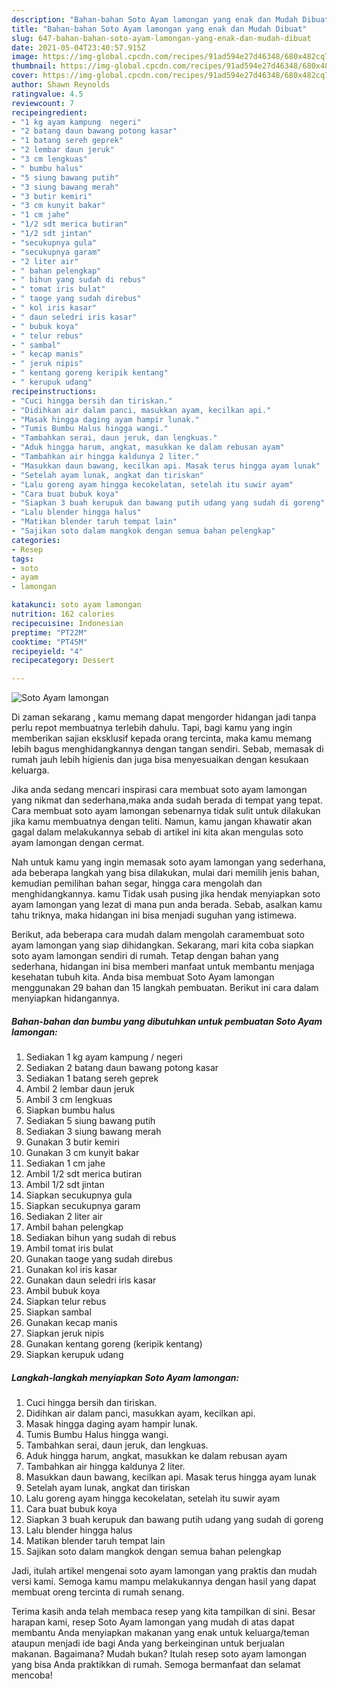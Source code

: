 ```yaml
---
description: "Bahan-bahan Soto Ayam lamongan yang enak dan Mudah Dibuat"
title: "Bahan-bahan Soto Ayam lamongan yang enak dan Mudah Dibuat"
slug: 647-bahan-bahan-soto-ayam-lamongan-yang-enak-dan-mudah-dibuat
date: 2021-05-04T23:40:57.915Z
image: https://img-global.cpcdn.com/recipes/91ad594e27d46348/680x482cq70/soto-ayam-lamongan-foto-resep-utama.jpg
thumbnail: https://img-global.cpcdn.com/recipes/91ad594e27d46348/680x482cq70/soto-ayam-lamongan-foto-resep-utama.jpg
cover: https://img-global.cpcdn.com/recipes/91ad594e27d46348/680x482cq70/soto-ayam-lamongan-foto-resep-utama.jpg
author: Shawn Reynolds
ratingvalue: 4.5
reviewcount: 7
recipeingredient:
- "1 kg ayam kampung  negeri"
- "2 batang daun bawang potong kasar"
- "1 batang sereh geprek"
- "2 lembar daun jeruk"
- "3 cm lengkuas"
- " bumbu halus"
- "5 siung bawang putih"
- "3 siung bawang merah"
- "3 butir kemiri"
- "3 cm kunyit bakar"
- "1 cm jahe"
- "1/2 sdt merica butiran"
- "1/2 sdt jintan"
- "secukupnya gula"
- "secukupnya garam"
- "2 liter air"
- " bahan pelengkap"
- " bihun yang sudah di rebus"
- " tomat iris bulat"
- " taoge yang sudah direbus"
- " kol iris kasar"
- " daun seledri iris kasar"
- " bubuk koya"
- " telur rebus"
- " sambal"
- " kecap manis"
- " jeruk nipis"
- " kentang goreng keripik kentang"
- " kerupuk udang"
recipeinstructions:
- "Cuci hingga bersih dan tiriskan."
- "Didihkan air dalam panci, masukkan ayam, kecilkan api."
- "Masak hingga daging ayam hampir lunak."
- "Tumis Bumbu Halus hingga wangi."
- "Tambahkan serai, daun jeruk, dan lengkuas."
- "Aduk hingga harum, angkat, masukkan ke dalam rebusan ayam"
- "Tambahkan air hingga kaldunya 2 liter."
- "Masukkan daun bawang, kecilkan api. Masak terus hingga ayam lunak"
- "Setelah ayam lunak, angkat dan tiriskan"
- "Lalu goreng ayam hingga kecokelatan, setelah itu suwir ayam"
- "Cara buat bubuk koya"
- "Siapkan 3 buah kerupuk dan bawang putih udang yang sudah di goreng"
- "Lalu blender hingga halus"
- "Matikan blender taruh tempat lain"
- "Sajikan soto dalam mangkok dengan semua bahan pelengkap"
categories:
- Resep
tags:
- soto
- ayam
- lamongan

katakunci: soto ayam lamongan 
nutrition: 162 calories
recipecuisine: Indonesian
preptime: "PT22M"
cooktime: "PT45M"
recipeyield: "4"
recipecategory: Dessert

---
```



![Soto Ayam lamongan](https://img-global.cpcdn.com/recipes/91ad594e27d46348/680x482cq70/soto-ayam-lamongan-foto-resep-utama.jpg)

Di zaman  sekarang , kamu memang dapat mengorder hidangan jadi tanpa perlu repot membuatnya terlebih dahulu. Tapi, bagi kamu yang ingin memberikan sajian eksklusif kepada orang tercinta, maka kamu memang lebih bagus menghidangkannya dengan tangan sendiri. Sebab, memasak di rumah jauh lebih higienis dan juga bisa menyesuaikan dengan kesukaan keluarga.

Jika anda sedang mencari inspirasi cara membuat soto ayam lamongan yang nikmat dan sederhana,maka anda sudah berada di tempat yang tepat. Cara membuat soto ayam lamongan  sebenarnya tidak sulit untuk dilakukan jika kamu membuatnya dengan teliti. Namun, kamu jangan khawatir akan gagal dalam melakukannya 
sebab di artikel ini kita akan mengulas soto ayam lamongan dengan cermat.  



Nah untuk kamu yang ingin memasak soto ayam lamongan yang sederhana, ada beberapa langkah yang bisa dilakukan, mulai dari memilih jenis bahan, kemudian pemilihan bahan segar, hingga cara mengolah dan menghidangkannya. kamu Tidak usah pusing jika hendak menyiapkan soto ayam lamongan yang lezat di mana pun anda berada. Sebab, asalkan kamu  tahu triknya, maka hidangan ini bisa menjadi suguhan yang istimewa.

Berikut, ada beberapa cara mudah dalam mengolah caramembuat soto ayam lamongan yang siap dihidangkan. Sekarang, mari kita coba siapkan soto ayam lamongan sendiri di rumah. Tetap dengan bahan yang sederhana, hidangan ini bisa memberi manfaat untuk membantu menjaga kesehatan tubuh kita. Anda bisa membuat Soto Ayam lamongan menggunakan 29 bahan dan 15 langkah pembuatan. Berikut ini cara dalam menyiapkan hidangannya.

<!--inarticleads1-->

##### Bahan-bahan dan bumbu yang dibutuhkan untuk pembuatan Soto Ayam lamongan:

1. Sediakan 1 kg ayam kampung / negeri
1. Sediakan 2 batang daun bawang potong kasar
1. Sediakan 1 batang sereh geprek
1. Ambil 2 lembar daun jeruk
1. Ambil 3 cm lengkuas
1. Siapkan  bumbu halus
1. Sediakan 5 siung bawang putih
1. Sediakan 3 siung bawang merah
1. Gunakan 3 butir kemiri
1. Gunakan 3 cm kunyit bakar
1. Sediakan 1 cm jahe
1. Ambil 1/2 sdt merica butiran
1. Ambil 1/2 sdt jintan
1. Siapkan secukupnya gula
1. Siapkan secukupnya garam
1. Sediakan 2 liter air
1. Ambil  bahan pelengkap
1. Sediakan  bihun yang sudah di rebus
1. Ambil  tomat iris bulat
1. Gunakan  taoge yang sudah direbus
1. Gunakan  kol iris kasar
1. Gunakan  daun seledri iris kasar
1. Ambil  bubuk koya
1. Siapkan  telur rebus
1. Siapkan  sambal
1. Gunakan  kecap manis
1. Siapkan  jeruk nipis
1. Gunakan  kentang goreng (keripik kentang)
1. Siapkan  kerupuk udang




<!--inarticleads2-->

##### Langkah-langkah menyiapkan Soto Ayam lamongan:

1. Cuci hingga bersih dan tiriskan.
1. Didihkan air dalam panci, masukkan ayam, kecilkan api.
1. Masak hingga daging ayam hampir lunak.
1. Tumis Bumbu Halus hingga wangi.
1. Tambahkan serai, daun jeruk, dan lengkuas.
1. Aduk hingga harum, angkat, masukkan ke dalam rebusan ayam
1. Tambahkan air hingga kaldunya 2 liter.
1. Masukkan daun bawang, kecilkan api. Masak terus hingga ayam lunak
1. Setelah ayam lunak, angkat dan tiriskan
1. Lalu goreng ayam hingga kecokelatan, setelah itu suwir ayam
1. Cara buat bubuk koya
1. Siapkan 3 buah kerupuk dan bawang putih udang yang sudah di goreng
1. Lalu blender hingga halus
1. Matikan blender taruh tempat lain
1. Sajikan soto dalam mangkok dengan semua bahan pelengkap




Jadi, itulah artikel mengenai  soto ayam lamongan  yang praktis dan mudah versi kami. Semoga kamu mampu melakukannya dengan hasil yang dapat membuat oreng tercinta di rumah senang. 

Terima kasih anda telah membaca resep yang kita tampilkan di sini. Besar harapan kami, resep  Soto Ayam lamongan yang mudah di atas dapat membantu Anda menyiapkan makanan yang enak untuk keluarga/teman ataupun menjadi ide bagi Anda yang berkeinginan untuk berjualan makanan. Bagaimana? Mudah bukan? Itulah resep soto ayam lamongan yang bisa Anda praktikkan di rumah. Semoga bermanfaat dan selamat mencoba!

